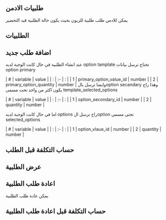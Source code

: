 ## طلبيات الادمن
يمكن للادمن طلب طلبية للزبون بحيث يكون حالة الطلبية قيد التحضير  

## الطلبيات

<api-ref title="get all  admin orders" verb="get" route="api/admin/orders" :response-codes="[200]">
    <template v-slot:description>
    جلب كل الطلبيات الخاصة بالادمن
    </template>
    <template v-slot:body>
    </template>
    <template v-slot:200>
        <pre>
{
'orders' => [array],
}
</pre>
</template>
</api-ref>

##  اضافة طلب  جديد
عند انشاء الطلبية في حال كانت الوجبة لديه option tamplate 
تحتاج ترسل بيانات option primary

| # | variable   | value |
| : |   :-   |  :  |
| 1 | primary_option_value_id | number  |
| 2 | primary_option_quantity   | number  |
وايضا ترسل بالoption secandary وهذا راح يكون اكثر من واحد تحت مسمى template_selected_options 

| # | variable   | value |
| : |   :-   |  :  |
| 1 | option_secondary_id | number  |
| 2 | quantity   | number  |

اما في حال كانت الوجبة لديه options راح ترسل الoption تحتى مسمى 
selected_options

| # | variable   | value |
| : |   :-   |  :  |
| 1 | option_vlaue_id | number  |
| 2 | quantity   | number  |

<api-ref title="add new order " verb="post" route="api/admin/orders" :response-codes="[200]">
    <template v-slot:description>
اضافة طلب جديد
    </template>
    <template v-slot:body>
        <api-ref-item name="address_id" :required="true" type="number">
            address id is id address
        </api-ref-item>
        <api-ref-item name="restaurant_id" :required="true" type="number">
            restaurant id is id restaurant 
        </api-ref-item>
        <api-ref-item name="user_id" :required="true" type="number">
            user id is id user 
        </api-ref-item>
        <api-ref-item name="service_info_type" :required="true" type="boolean">
            service info type is 0=> takeaway 1=> delivery
        </api-ref-item>
         <api-ref-item name="order_items" :required="true" type="array">
             order_items is array of content 
             item_id => item id is id item 
             quantity => quantity is quantity of item 
             note => note is note about item 
             if(option is template )
             primary_option_value_id => is id of primary option value
             primary_option_quantity => is quantity of primary option value
             template_selected_options =>  template_selected_options is array of content
             [
             option_secondary_id => is id of option secondary of template 
             quantity =>is quantity of option secondary of template
             ]
            else 
            selected_options =>  selected_options is array of content
            [
            option_vlaue_id=> option value id is id of option value
            quantity =>  quantity is quantity of option value
            ]
        </api-ref-item>
    </template>
    <template v-slot:200>
        <pre>
{
'message' =>'order is created successfully',
}
</pre>
</template>
</api-ref>

## حساب التكلفة قبل الطلب

<api-ref title="calc-order-item new order " verb="post" route="api/admin/orders/calc-order-item" :response-codes="[200]">
    <template v-slot:description>
نفس بيانات الطلبية
    </template>
    <template v-slot:body>
    </template>
    <template v-slot:200>
        <pre>
{
"data": {
        "sub_total": 1274.98,
        "minimum_order_adjustment_amount": 824444.02,
        "total_amount": 825719,
        "delivery_fee": 0,
        "min_order_price": 825719
    }
}
</pre>
</template>
</api-ref>

##  عرض  الطلبية 

<api-ref title="get order data" verb="get" route="api/admin/orders/{order}" :response-codes="[200]">
    <template v-slot:description>
جلب بيانات الطلبية 
    </template>
    <template v-slot:body>
    </template>
    <template v-slot:200>
        <pre>
{
'order' =>{order},
}
</pre>
</template>
</api-ref>


##  اعادة طلب  الطلبية 
بمكن عادة طلب الطلبية 

<api-ref title="store reorder data" verb="post" route="api/admin/orders/{order}/reorder" :response-codes="[200]">
    <template v-slot:description>
تكرر الطلبية    
</template>
    <template v-slot:body>
    <api-ref-item name="address_id" :required="false" type="number">
            address id is id address
    </api-ref-item>
    <api-ref-item name="user_id" :required="false" type="number">
        user id is id user 
    </api-ref-item>
    <api-ref-item name="service_info_type" :required="true" type="boolean">
        service info type is 0=> takeaway 1=> delivery
    </api-ref-item>
    </template>
    <template v-slot:200>
        <pre>
{
'order' =>{order},
}
</pre>
</template>
</api-ref>

##  حساب التكلفة قبل  اعادة طلب  الطلبية 

<api-ref title="calc-reorder-item reorder data" verb="post" route="api/admin/orders/{order}/calc-reorder-item" :response-codes="[200]">
    <template v-slot:description>
نفس بيانات اعادة الطلبية</template>
    <template v-slot:body>
    </template>
    <template v-slot:200>
        <pre>
{
 "data": {data}
}
</pre>
</template>
</api-ref>
